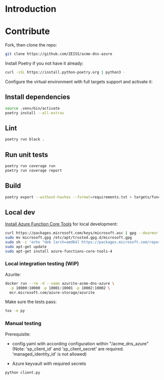 # Introduction

# Contribute

Fork, then clone the repo:

```bash
git clone https://github.com/ZEISS/acme-dns-azure
```

Install Poetry if you not have it already:

```bash
curl -sSL https://install.python-poetry.org | python3 -
```

Configure the virtual environment with full targets support and activate it:

## Install dependencies

```bash
source .venv/bin/activate
poetry install --all-extras
```

## Lint

```bash
poetry run black .
```

## Run unit tests

```bash
poetry run coverage run
poetry run coverage report
```

## Build

```bash
poetry export --without-hashes --format=requirements.txt > targets/function/requirements.txt
```

## Local dev

[Install Azure Function Core Tools](https://learn.microsoft.com/en-us/azure/azure-functions/functions-run-local?tabs=v4%2Clinux%2Cpython%2Cportal%2Cbash#install-the-azure-functions-core-tools) for local development:

```bash
curl https://packages.microsoft.com/keys/microsoft.asc | gpg --dearmor > microsoft.gpg
sudo mv microsoft.gpg /etc/apt/trusted.gpg.d/microsoft.gpg
sudo sh -c 'echo "deb [arch=amd64] https://packages.microsoft.com/repos/microsoft-ubuntu-$(lsb_release -cs)-prod $(lsb_release -cs) main" > /etc/apt/sources.list.d/dotnetdev.list'
sudo apt-get update
sudo apt-get install azure-functions-core-tools-4
```

### Local integration testing (WiP)

Azurite:

```bash
docker run --rm -d --name azurite-acme-dns-azure \
  -p 10000:10000 -p 10001:10001 -p 10002:10002 \
  mcr.microsoft.com/azure-storage/azurite
```

Make sure the tests pass:

```bash
tox -e py
```

### Manual testing

Prerequisite:

- config.yaml with according configuration within "/acme_dns_azure" (Note: 'sp_client_id' and 'sp_client_secret' are required. 'managed_identity_id' is not allowed)

- Azure keyvault with required secrets

```bash
python client.py
```

